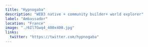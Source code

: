 ```yaml
---
title: "Hypnogaba"
description: "WEB3 native + community builder+ world explorer"
label: "Ambassador"
location: "France"
image: "./6Il7Gwq4_400x400.jpg"
links:
  twitter: "https://twitter.com/hypnogaba"
---
```

